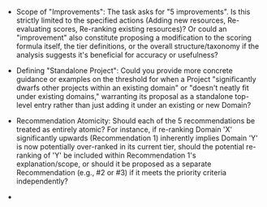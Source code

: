 

- Scope of "Improvements": The task asks for "5 improvements". Is this strictly limited to the specified actions (Adding new resources, Re-evaluating scores, Re-ranking existing resources)? Or could an "improvement" also constitute proposing a modification to the scoring formula itself, the tier definitions, or the overall structure/taxonomy if the analysis suggests it's beneficial for accuracy or usefulness?

- Defining "Standalone Project": Could you provide more concrete guidance or examples on the threshold for when a Project "significantly dwarfs other projects within an existing domain" or "doesn't neatly fit under existing domains," warranting its proposal as a standalone top-level entry rather than just adding it under an existing or new Domain?

- Recommendation Atomicity: Should each of the 5 recommendations be treated as entirely atomic? For instance, if re-ranking Domain 'X' significantly upwards (Recommendation 1) inherently implies Domain 'Y' is now potentially over-ranked in its current tier, should the potential re-ranking of 'Y' be included within Recommendation 1's explanation/scope, or should it be proposed as a separate Recommendation (e.g., #2 or #3) if it meets the priority criteria independently?

- 
